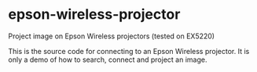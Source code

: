 # epson-wireless-projector
Project image on Epson Wireless projectors (tested on EX5220)

This is the source code for connecting to an Epson Wireless projector. It is only a demo of how to search, connect and project an image.
